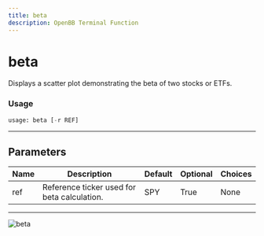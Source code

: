 ```yaml
---
title: beta
description: OpenBB Terminal Function
---
```


# beta

Displays a scatter plot demonstrating the beta of two stocks or ETFs.
### Usage 
```python
usage: beta [-r REF]
```
---
## Parameters
| Name | Description | Default | Optional | Choices |
| ---- | ----------- | ------- | -------- | ------- |
| ref | Reference ticker used for beta calculation. | SPY | True | None |
---
![beta](https://user-images.githubusercontent.com/62662248/180587175-5e548915-0d3e-44cf-bbff-3655d51e1d64.png)

